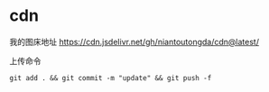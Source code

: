 # cdn

我的图床地址
https://cdn.jsdelivr.net/gh/niantoutongda/cdn@latest/

上传命令
```
git add . && git commit -m "update" && git push -f
```
